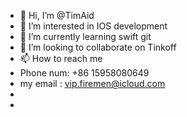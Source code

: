 - 👋 Hi, I’m @TimAid
- 👀 I’m interested in IOS development 
- 🌱 I’m currently learning swift git
- 💞️ I’m looking to collaborate on Tinkoff
- 📫 How to reach me 
- Phone num: +86 15958080649
- my email : vip.firemen@icloud.com
-
- 

<!---
TimAid/TimAid is a ✨ special ✨ repository because its `README.md` (this file) appears on your GitHub profile.
You can click the Preview link to take a look at your changes.
--->

